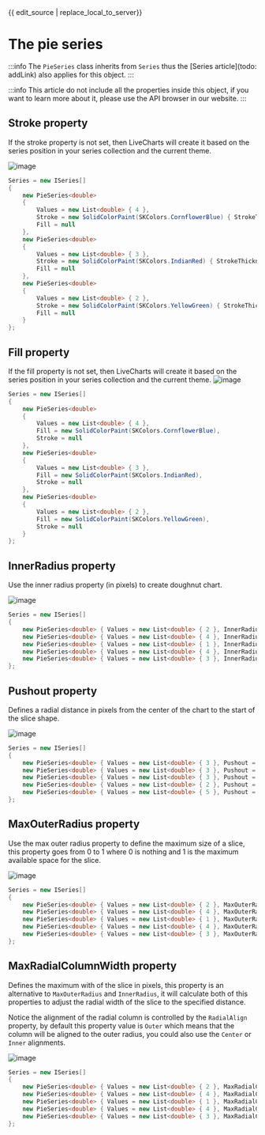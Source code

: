 <div id="edit-this-article-source">
    {{ edit_source | replace_local_to_server}}
</div>

# The pie series

:::info
The `PieSeries` class inherits from `Series` thus the [Series article](todo: addLink) also applies for this object.
:::

:::info
This article do not include all the properties inside this object, if you want to learn more about it, please use the 
API browser in our website.
:::

## Stroke property

If the stroke property is not set, then LiveCharts will create it based on the series position in your series collection
and the current theme.

![image](https://raw.githubusercontent.com/beto-rodriguez/LiveCharts2/master/docs/_assets/piestroke.png)

``` c#
Series = new ISeries[]
{
    new PieSeries<double>
    {
        Values = new List<double> { 4 },
        Stroke = new SolidColorPaint(SKColors.CornflowerBlue) { StrokeThickness = 3 },
        Fill = null
    },
    new PieSeries<double>
    {
        Values = new List<double> { 3 },
        Stroke = new SolidColorPaint(SKColors.IndianRed) { StrokeThickness = 6 },
        Fill = null
    },
    new PieSeries<double>
    {
        Values = new List<double> { 2 },
        Stroke = new SolidColorPaint(SKColors.YellowGreen) { StrokeThickness = 10 },
        Fill = null
    }
};
```

## Fill property

If the fill property is not set, then LiveCharts will create it based on the series position in your series collection
and the current theme.
![image](https://raw.githubusercontent.com/beto-rodriguez/LiveCharts2/master/docs/_assets/piefill.png)

``` c#
Series = new ISeries[]
{
    new PieSeries<double>
    {
        Values = new List<double> { 4 },
        Fill = new SolidColorPaint(SKColors.CornflowerBlue),
        Stroke = null
    },
    new PieSeries<double>
    {
        Values = new List<double> { 3 },
        Fill = new SolidColorPaint(SKColors.IndianRed),
        Stroke = null
    },
    new PieSeries<double>
    {
        Values = new List<double> { 2 },
        Fill = new SolidColorPaint(SKColors.YellowGreen),
        Stroke = null
    }
};
```

## InnerRadius property

Use the inner radius property (in pixels) to create doughnut chart.

![image](https://raw.githubusercontent.com/beto-rodriguez/LiveCharts2/master/docs/_assets/pieir.png)

``` c#
Series = new ISeries[]
{
    new PieSeries<double> { Values = new List<double> { 2 }, InnerRadius = 150 },
    new PieSeries<double> { Values = new List<double> { 4 }, InnerRadius = 150 },
    new PieSeries<double> { Values = new List<double> { 1 }, InnerRadius = 150 },
    new PieSeries<double> { Values = new List<double> { 4 }, InnerRadius = 150 },
    new PieSeries<double> { Values = new List<double> { 3 }, InnerRadius = 150 }
};
```

## Pushout property

Defines a radial distance in pixels from the center of the chart to the start of the slice shape.

![image](https://raw.githubusercontent.com/beto-rodriguez/LiveCharts2/master/docs/_assets/piepo.png)

``` c#
Series = new ISeries[]
{
    new PieSeries<double> { Values = new List<double> { 3 }, Pushout = 8 },
    new PieSeries<double> { Values = new List<double> { 3 }, Pushout = 8 },
    new PieSeries<double> { Values = new List<double> { 3 }, Pushout = 8 },
    new PieSeries<double> { Values = new List<double> { 2 }, Pushout = 8 },
    new PieSeries<double> { Values = new List<double> { 5 }, Pushout = 40 }
};
```

## MaxOuterRadius property

Use the max outer radius property to define the maximum size of a slice, this property goes from 0 to 1
where 0 is nothing and 1 is the maximum available space for the slice.

![image](https://raw.githubusercontent.com/beto-rodriguez/LiveCharts2/master/docs/_assets/piemor.png)

``` c#
Series = new ISeries[]
{
    new PieSeries<double> { Values = new List<double> { 2 }, MaxOuterRadius = 1.0 },
    new PieSeries<double> { Values = new List<double> { 4 }, MaxOuterRadius = 0.9 },
    new PieSeries<double> { Values = new List<double> { 1 }, MaxOuterRadius = 0.8 },
    new PieSeries<double> { Values = new List<double> { 4 }, MaxOuterRadius = 0.7 },
    new PieSeries<double> { Values = new List<double> { 3 }, MaxOuterRadius = 0.6 }
};
```

## MaxRadialColumnWidth property

Defines the maximum with of the slice in pixels, this property is an alternative to `MaxOuterRadius` and `InnerRadius`,
it will calculate both of this properties to adjust the radial width of the slice to the specified distance.

Notice the alignment of the radial column is controlled by the `RadialAlign` property, by default this property value is
`Outer` which means that the column will be aligned to the outer radius, you could also use the `Center` or `Inner` alignments.

![image](https://raw.githubusercontent.com/beto-rodriguez/LiveCharts2/master/docs/_assets/piemmrw.png)

``` c#
Series = new ISeries[]
{
    new PieSeries<double> { Values = new List<double> { 2 }, MaxRadialColumnWidth = 40 },
    new PieSeries<double> { Values = new List<double> { 4 }, MaxRadialColumnWidth = 40 },
    new PieSeries<double> { Values = new List<double> { 1 }, MaxRadialColumnWidth = 40 },
    new PieSeries<double> { Values = new List<double> { 4 }, MaxRadialColumnWidth = 40 },
    new PieSeries<double> { Values = new List<double> { 3 }, MaxRadialColumnWidth = 40 }
};
```
